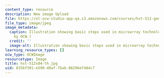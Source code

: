 ```yaml
---
content_type: resource
description: New image Upload
file: https://ol-ocw-studio-app-qa.s3.amazonaws.com/courses/hst-512-genomic-medicine-spring-2004/835bf301e590d8af7bab88296ef484c7_hst-512s04-th.jpg
file_type: image/jpeg
image_metadata:
  caption: Illustration showing basic steps used in microarray technology. (Figure
    by OCW.)
  credit: ''
  image-alt: Illustration showing basic steps used in microarray technology.
learning_resource_types: []
ocw_type: OCWImage
resourcetype: Image
title: hst-512s04-th.jpg
uid: 835bf301-e590-d8af-7bab-88296ef484c7
---
```

